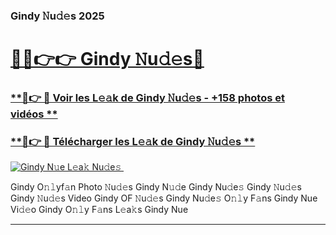 ### Gindy 𝙽u𝚍𝚎s 2025  

# <h1><a href="(https://rebrand.ly/accesvip">🔗🔗👉👉 Gindy 𝙽u𝚍𝚎s🔗</a></h1>

### [ **🔗👉 🔴 Voir les L𝚎𝚊k de Gindy 𝙽u𝚍𝚎s - +158 photos et vidéos **](https://rebrand.ly/accesvip)
### [ **🔗👉 🔴 Télécharger les L𝚎𝚊k de Gindy 𝙽u𝚍𝚎s **](https://rebrand.ly/accesvip)  

[![Gindy N𝚞e L𝚎a𝚔 Nu𝚍e𝚜 ](https://i.imgur.com/0qMVB7G.gif)](https://rebrand.ly/accesvip)  

Gindy O𝚗𝚕yf𝚊n Photo 𝙽u𝚍𝚎s
Gindy N𝚞𝚍e
Gindy Nu𝚍e𝚜
Gindy 𝙽u𝚍𝚎s
Gindy 𝙽u𝚍𝚎s Video
Gindy OF 𝙽u𝚍𝚎s
Gindy Nu𝚍e𝚜 O𝚗𝚕y F𝚊ns
Gindy Nue Vi𝚍𝚎o
Gindy O𝚗𝚕y F𝚊ns L𝚎a𝚔s
Gindy Nue

___  
